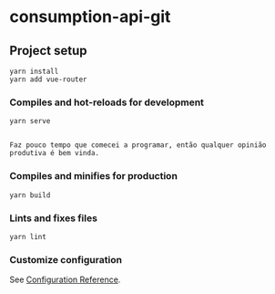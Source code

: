 # consumption-api-git
## Project setup
```
yarn install
yarn add vue-router
```

### Compiles and hot-reloads for development
```
yarn serve


Faz pouco tempo que comecei a programar, então qualquer opinião produtiva é bem vinda.
```

### Compiles and minifies for production
```
yarn build
```

### Lints and fixes files
```
yarn lint
```

### Customize configuration
See [Configuration Reference](https://cli.vuejs.org/config/).
